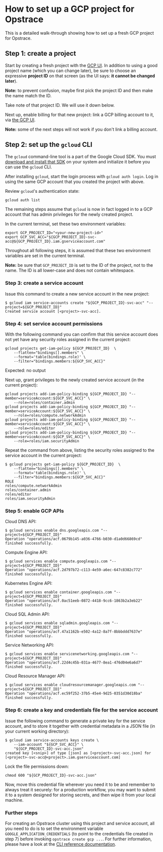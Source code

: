 # How to set up a GCP project for Opstrace

This is a detailed walk-through showing how to set up a fresh GCP project for Opstrace.

## Step 1: create a project

Start by creating a fresh project with the [GCP UI](https://console.cloud.google.com/projectcreate).
In addition to using a good project name (which you can change later), be sure to choose an expressive **project ID** on that screen (as the UI says: **it cannot be changed later**).


**Note:** to prevent confusion, maybe first pick the project ID and then make the name match the ID.

Take note of that project ID.
We will use it down below.

Next up, enable billing for that new project: link a GCP billing account to it, via [the GCP UI](https://console.cloud.google.com/billing/linkedaccount).

**Note:** some of the next steps will not work if you don't link a billing account.

## Step 2: set up the  `gcloud` CLI

The `gcloud` command-line tool is a part of the Google Cloud SDK.
You must [download and install that SDK](https://cloud.google.com/sdk/docs/install) on your system and initialize it before you can use the `gcloud` CLI.

After installing `gcloud`, start the login process with `gcloud auth login`.
Log in using the same GCP account that you created the project with above.

Review `gcloud`'s authentication state:

```bash
gcloud auth list
```

The remaining steps assume that `gcloud` is now in fact logged in to a GCP account that has admin privileges for the newly created project.

In the current terminal, set these two environment variables:

```text
export GCP_PROJECT_ID="<your-new-project-id>"
export GCP_SVC_ACC="${GCP_PROJECT_ID}-svc-acc@${GCP_PROJECT_ID}.iam.gserviceaccount.com"
```

Throughout all following steps, it is assumed that these two environment variables are set in the current terminal.

**Note:** be sure that `GCP_PROJECT_ID` is set to the ID of the project, not to the name.
The ID is all lower-case and does not contain whitespace.

### Step 3: create a service account

Issue this command to create a new service account in the new project:

```text
$ gcloud iam service-accounts create "${GCP_PROJECT_ID}-svc-acc" "--project=${GCP_PROJECT_ID}"
Created service account [<project>-svc-acc].
```

### Step 4: set service account permissions

With the following command you can confirm that this service account does not yet have any security roles assigned in the current project:

```text
gcloud projects get-iam-policy ${GCP_PROJECT_ID}  \
    --flatten="bindings[].members" \
    --format='table(bindings.role)' \
    --filter="bindings.members:${GCP_SVC_ACC}"
```

Expected: no output

Next up, grant privileges to the newly created service account (in the current project):

```text
gcloud projects add-iam-policy-binding ${GCP_PROJECT_ID} "--member=serviceAccount:${GCP_SVC_ACC}" \
    --role=roles/container.admin
gcloud projects add-iam-policy-binding ${GCP_PROJECT_ID} "--member=serviceAccount:${GCP_SVC_ACC}" \
    --role=roles/compute.networkAdmin
gcloud projects add-iam-policy-binding ${GCP_PROJECT_ID} "--member=serviceAccount:${GCP_SVC_ACC}" \
    --role=roles/editor
gcloud projects add-iam-policy-binding ${GCP_PROJECT_ID} "--member=serviceAccount:${GCP_SVC_ACC}" \
    --role=roles/iam.securityAdmin
```

Repeat the command from above, listing the security roles assigned to the service account in the current project:

```text
$ gcloud projects get-iam-policy ${GCP_PROJECT_ID}  \
    --flatten="bindings[].members" \
    --format='table(bindings.role)' \
    --filter="bindings.members:${GCP_SVC_ACC}"
ROLE
roles/compute.networkAdmin
roles/container.admin
roles/editor
roles/iam.securityAdmin
```

### Step 5: enable GCP APIs

Cloud DNS API:

```text
$ gcloud services enable dns.googleapis.com "--project=${GCP_PROJECT_ID}"
Operation "operations/acf.0679b145-a036-4766-b030-d1a0d66869cd" finished successfully.
```

Compute Engine API:

```text
$ gcloud services enable compute.googleapis.com "--project=${GCP_PROJECT_ID}"
Operation "operations/acf.2d797b72-c113-4e59-a6ec-647c8382c772" finished successfully.
```

Kubernetes Engine API:

```text
$ gcloud services enable container.googleapis.com "--project=${GCP_PROJECT_ID}"
Operation "operations/acf.0ac51eeb-0872-4418-9cc6-1863b2a3eb22" finished successfully.
```

Cloud SQL Admin API:

```text
$ gcloud services enable sqladmin.googleapis.com "--project=${GCP_PROJECT_ID}"
Operation "operations/acf.47a1162b-e502-4a12-8a7f-8bbbddd7637e" finished successfully.
```

Service Networking API:

```text
$ gcloud services enable servicenetworking.googleapis.com "--project=${GCP_PROJECT_ID}"
Operation "operations/acf.22d4c45b-031a-4677-8ea1-476d04e6a6d7" finished successfully.
```

Cloud Resource Manager API:

```text
$ gcloud services enable cloudresourcemanager.googleapis.com "--project=${GCP_PROJECT_ID}"
Operation "operations/acf.ec59f252-37b5-45e4-9d25-0351d30d18ba" finished successfully.
```

### Step 6: create a key and credentials file for the service account

Issue the following command to generate a private key for the service account, and to store it together with credential metadata in a JSON file (in your current working directory):

```text
$ gcloud iam service-accounts keys create \
    --iam-account "${GCP_SVC_ACC}" \
    "${GCP_PROJECT_ID}-svc-acc.json"
created key [<snip>] of type [json] as [<project>-svc-acc.json] for [<project>-svc-acc@<project>.iam.gserviceaccount.com]
```

Lock the file permissions down:

```text
chmod 600 "${GCP_PROJECT_ID}-svc-acc.json"
```

Now, move this credential file wherever you need it to be and remember to always treat it securely: for a production workflow, you may want to submit it to a system designed for storing secrets, and then wipe it from your local machine.

### Further steps

For creating an Opstrace cluster using this project and service account, all you need to do is to set the environment variable `GOOGLE_APPLICATION_CREDENTIALS` (to point to the credentials file created in step 7) before invoking `opstrace create gcp ...`. For further information, please have a look at the [CLI reference documentation](./cli.md).
